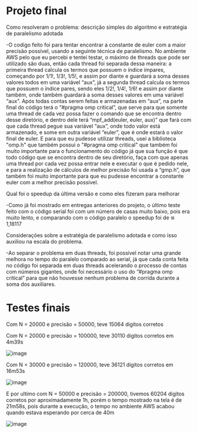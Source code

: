 # Projeto final


Como resolveram o problema:  descrição simples do algoritmo e estratégia de paralelismo adotada


  -O codigo feito foi para tentar encontrar a constante de euler com a maior precisão possível, usando a seguinte técnica de paralelismo. No ambiente AWS pelo que eu percebi e tentei testar, o máximo de 
threads que pode ser utilizado são duas, então cada thread foi separada dessa maneira: a primeira thread calcula os termos que possuem o índice ímpares, começando por 1/1!, 1/3!, 1/5!, e assim por diante e
guardará a soma desses valores todos em uma variável “aux”, já a segunda thread calcula os termos que possuem o índice pares, sendo eles 1/2!, 1/4!, 1/6! e assim por diante também, onde também guardará a
soma desses valores em uma variável “aux”. Após todas contas serem feitas e armazenadas em “aux”, na parte final do código terá o “#pragma omp critical”, que serve para que somente uma thread de cada vez
possa fazer o comando que se encontra dentro desse diretório, e dentro dele terá “mpf_add(euler, euler, aux)” que fará com que cada thread pegue sua variável “aux”, onde todo valor está armazenado, e some
em outra variável “euler”, que é onde estará o valor final de euler. E para que eu pudesse utilizar threads, usei a biblioteca "omp.h" que também possui o "#pragma omp critical" que também foi muito
importante para o funcionamento do código já que sua função é que todo código que se encontra dentro de seu diretório, faça com que apenas uma thread por cada vez possa entrar nele e executar o que é 
pedido nele, e para a realização de cálculos de melhor precisão foi usada a “gmp.h”, que também foi muito importante para que eu pudesse encontrar a constante euler com a melhor precisão possível.


Qual foi o speedup da última versão  e como eles fizeram para melhorar


  -Como já foi mostrado em entregas anteriores do projeto, o último teste feito com o código serial foi com um número de casas muito baixo, pois era muito lento, e comparando com o código paralelo o 
speedup foi de ≅ 1,18117


Considerações sobre a estratégia de paralelismo adotada e como isso auxiliou na escala do problema. 


  -Ao separar o problema em duas threads, foi possível notar uma grande melhora no tempo do paralelo comparado ao serial, já que cada conta feita no código foi separada em duas threads acelerando o 
processo de contas com números gigantes, onde foi necessário o uso do “#pragma omp critical” para que não houvesse nenhum problema de corrida durante a soma dos auxiliares.

# Testes finais

Com N = 20000 e precisão = 50000, teve 15064 digitos corretos

Com N = 20000 e precisão = 100000, teve 30110 digitos corretos em 4m39s

![image](https://github.com/maat65/CompParalela/assets/83376070/17c9feb4-97ab-4c1f-9f78-cc0c7f5c4cc0)

Com N = 30000 e precisão = 120000, teve 36121 digitos corretos em 16m53s

![image](https://github.com/maat65/CompParalela/assets/83376070/6490327f-e2bf-4bb2-9f85-c817fa611c50)

E por ultimo com N = 50000 e precisão = 200000, tivemos 60204 digitos corretos por aproximadamente 1h, porém o tempo mostrado na tela é de 21m58s, pois durante a execução, o tempo no ambiente AWS acabou quando estava esperando por cerca de 40m

![image](https://github.com/maat65/CompParalela/assets/83376070/01523a74-7e52-4032-9a3d-7137c2724e4d)
